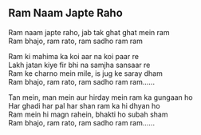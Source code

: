## Ram Naam Japte Raho


Ram naam japte raho, jab tak ghat ghat mein ram  
Ram bhajo, ram rato, ram sadho ram ram

Ram ki mahima ka koi aar na koi paar re  
Lakh jatan kiye fir bhi na samjha sansaar re  
Ram ke charno mein mile, is jug ke saray dham  
Ram bhajo, ram rato, ram sadho ram ram......

Tan mein, man mein aur hirday mein ram ka gungaan ho  
Har ghadi har pal har shan ram ka hi dhyan ho  
Ram mein hi magn rahein, bhakti ho subah sham  
Ram bhajo, ram rato, ram sadho ram ram......

